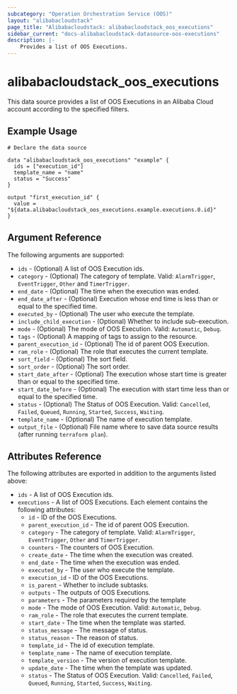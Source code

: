 ```yaml
---
subcategory: "Operation Orchestration Service (OOS)"
layout: "alibabacloudstack"
page_title: "Alibabacloudstack: alibabacloudstack_oos_executions"
sidebar_current: "docs-alibabacloudstack-datasource-oos-executions"
description: |-
    Provides a list of OOS Executions.
---
```


# alibabacloudstack\_oos\_executions

This data source provides a list of OOS Executions in an Alibaba Cloud account according to the specified filters.
 


## Example Usage

```
# Declare the data source

data "alibabacloudstack_oos_executions" "example" {
  ids = ["execution_id"]
  template_name = "name"
  status = "Success"
}

output "first_execution_id" {
  value = "${data.alibabacloudstack_oos_executions.example.executions.0.id}"
}
```

## Argument Reference

The following arguments are supported:

* `ids` - (Optional) A list of OOS Execution ids.
* `category` - (Optional) The category of template. Valid: `AlarmTrigger`, `EventTrigger`, `Other` and `TimerTrigger`.
* `end_date` - (Optional) The time when the execution was ended.
* `end_date_after` - (Optional) Execution whose end time is less than or equal to the specified time.
* `executed_by` - (Optional) The user who execute the template.
* `include_child_execution` - (Optional) Whether to include sub-execution.
* `mode` - (Optional) The mode of OOS Execution. Valid: `Automatic`, `Debug`.
* `tags` - (Optional) A mapping of tags to assign to the resource.
* `parent_execution_id` - (Optional) The id of parent OOS Execution.
* `ram_role` - (Optional) The role that executes the current template.
* `sort_field` - (Optional) The sort field.
* `sort_order` - (Optional) The sort order.
* `start_date_after` - (Optional) The execution whose start time is greater than or equal to the specified time.
* `start_date_before` - (Optional) The execution with start time less than or equal to the specified time.
* `status` - (Optional) The Status of OOS Execution. Valid: `Cancelled`, `Failed`, `Queued`, `Running`, `Started`, `Success`, `Waiting`.
* `template_name` - (Optional) The name of execution template.
* `output_file` - (Optional) File name where to save data source results (after running `terraform plan`).

## Attributes Reference

The following attributes are exported in addition to the arguments listed above:

* `ids` -  A list of OOS Execution ids.
* `executions` - A list of OOS Executions. Each element contains the following attributes:
  * `id` - ID of the OOS Executions.
  * `parent_execution_id` - The id of parent OOS Execution.
  * `category` - The category of template. Valid: `AlarmTrigger`, `EventTrigger`, `Other` and `TimerTrigger`.
  * `counters` - The counters of OOS Execution.
  * `create_date` - The time when the execution was created.
  * `end_date` - The time when the execution was ended.
  * `executed_by` - The user who execute the template.
  * `execution_id` - ID of the OOS Executions.
  * `is_parent` - Whether to include subtasks.
  * `outputs` - The outputs of OOS Executions.
  * `parameters` - The parameters required by the template
  * `mode` - The mode of OOS Execution. Valid: `Automatic`, `Debug`.
  * `ram_role` - The role that executes the current template.
  * `start_date` - The time when the template was started.
  * `status_message` - The message of status.
  * `status_reason` - The reason of status.
  * `template_id` - The id of execution template.
  * `template_name` - The name of execution template.
  * `template_version` - The version of execution template.
  * `update_date` - The time when the template was updated.
  * `status` - The Status of OOS Execution. Valid: `Cancelled`, `Failed`, `Queued`, `Running`, `Started`, `Success`, `Waiting`.
